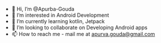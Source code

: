 - 👋 Hi, I’m @Apurba-Gouda
- 👀 I’m interested in Android Development
- 🌱 I’m currently learning kotlin, Jetpack
- 💞️ I’m looking to collaborate on Developing Android apps
- 📫 How to reach me - mail me at apurva.gouda@gmail.com

<!---
Apurva-Apurva/Apurva-Apurva is a ✨ special ✨ repository because its `README.md` (this file) appears on your GitHub profile.
You can click the Preview link to take a look at your changes.
--->
